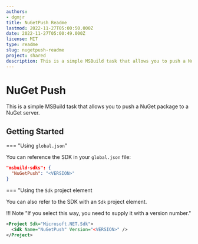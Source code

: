 ```yaml
---
authors:
- dgmjr
title: NuGetPush Readme
lastmod: 2022-11-27T05:00:50.000Z
date: 2022-11-27T05:00:49.000Z
license: MIT
type: readme
slug: nugetpush-readme
project: shared
description: This is a simple MSBuild task that allows you to push a NuGet package to a NuGet server.
---
```


# NuGet Push

This is a simple MSBuild task that allows you to push a NuGet package to a NuGet server.

## Getting Started

=== "Using `global.json`"

  You can reference the SDK in your `global.json` file:

  ```json
  "msbuild-sdks": {
    "NuGetPush": "<VERSION>"
  }
  ```

=== "Using the `Sdk` project element

  You can also refer to the SDK with an `Sdk` project element.

  !!! Note "If you select this way, you need to supply it with a version number."

  ```xml
  <Project Sdk="Microsoft.NET.Sdk">
    <Sdk Name="NuGetPush" Version="<VERSION>" />
  </Project>
  ```


